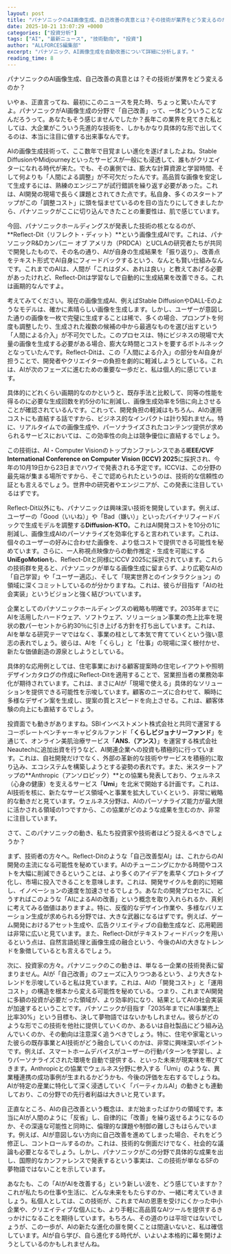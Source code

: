 ```yaml
---
layout: post
title: "パナソニックのAI画像生成、自己改善の真意とは？その技術が業界をどう変えるのか？"
date: 2025-10-21 13:07:29 +0000
categories: ["投資分析"]
tags: ["AI", "最新ニュース", "技術動向", "投資"]
author: "ALLFORCES編集部"
excerpt: "パナソニック、AI画像生成を自動改善について詳細に分析します。"
reading_time: 8
---
```


パナソニックのAI画像生成、自己改善の真意とは？その技術が業界をどう変えるのか？

いやぁ、正直言ってね、最初にこのニュースを見た時、ちょっと驚いたんですよ。パナソニックがAI画像生成の分野で「自己改善」って、一体どういうことなんだろうって。あなたもそう感じませんでしたか？長年この業界を見てきた私としては、大企業がこういう先進的な技術を、しかもかなり具体的な形で出してくるのは、本当に注目に値する出来事なんです。

AIの画像生成技術って、ここ数年で目覚ましい進化を遂げましたよね。Stable DiffusionやMidjourneyといったサービスが一般にも浸透して、誰もがクリエイターになれる時代が来た。でも、その裏側では、膨大な計算資源と学習時間、そして何よりも「人間による調整」が不可欠だったんです。高品質な画像を安定して生成するには、熟練のエンジニアが試行錯誤を繰り返す必要があった。これは、AI開発の現場で長らく課題とされてきた点です。私自身、多くのスタートアップがこの「調整コスト」に頭を悩ませているのを目の当たりにしてきましたから、パナソニックがここに切り込んできたことの重要性は、肌で感じています。

今回、パナソニックホールディングスが発表した技術の核となるのが、**Reflect-Dit（リフレクト・ディット）**という画像生成AIです。これは、パナソニックR&Dカンパニー オブ アメリカ（PRDCA）とUCLAの研究者たちが共同で開発したもので、その名の通り、AIが自身の生成結果を「振り返り」、改善点をテキスト形式でAI自身にフィードバックするという、なんとも賢い仕組みなんです。これまでのAIは、人間が「これはダメ、あれは良い」と教えてあげる必要があったけれど、Reflect-Ditは学習なしで自動的に生成結果を改善できる。これは画期的なんですよ。

考えてみてください。現在の画像生成AI、例えばStable DiffusionやDALL-Eのようなモデルは、確かに素晴らしい画像を生成します。しかし、ユーザーが意図した通りの画像を一枚で完璧に生成することは稀で、多くの場合、プロンプトを何度も調整したり、生成された複数の候補の中から最適なものを選び出すという「人間による介入」が不可欠でした。このプロセスは、特にビジネスの現場で大量の画像を生成する必要がある場合、膨大な時間とコストを要するボトルネックとなっていたんです。Reflect-Ditは、この「人間による介入」の部分をAI自身が担うことで、開発者やクリエイターの負担を劇的に軽減しようとしている。これは、AIが次のフェーズに進むための重要な一歩だと、私は個人的に感じています。

具体的にどれくらい画期的なのかというと、既存手法と比較して、同等の性能を得るのに必要な生成回数を約5分の1に削減し、画像生成効率を5倍に向上させることが確認されているんです。これって、開発負担の軽減はもちろん、AIの運用コストにも直結する話ですから、ビジネス的なインパクトは計り知れません。特に、リアルタイムでの画像生成や、パーソナライズされたコンテンツ提供が求められるサービスにおいては、この効率性の向上は競争優位に直結するでしょう。

この技術は、AI・Computer Visionのトップカンファレンスである**IEEE/CVF International Conference on Computer Vision (ICCV) 2025**に採択され、今年の10月19日から23日までハワイで発表される予定です。ICCVは、この分野の最先端が集まる場所ですから、そこで認められたというのは、技術的な信頼性の証とも言えるでしょう。世界中の研究者やエンジニアが、この発表に注目しているはずです。

Reflect-Dit以外にも、パナソニックは興味深い技術を開発しています。例えば、ユーザーの「Good（いいね）」や「Bad（嫌い）」といったバイナリフィードバックで生成モデルを調整する**Diffusion-KTO**。これはAI開発コストを10分の1に削減し、画像生成AIのパーソナライズを効率化すると言われています。これは、個々のユーザーの好みに合わせた画像を、より低コストで提供できる可能性を秘めています。さらに、一人称視点映像からの動作推定・生成を可能にする**UniEgoMotion**も、Reflect-Ditと同様にICCV 2025に採択されています。これらの技術群を見ると、パナソニックが単なる画像生成に留まらず、より広範なAIの「自己学習」や「ユーザー適応」、そして「現実世界とのインタラクション」の領域に深くコミットしているのが分かりますね。これは、彼らが目指す「AIの社会実装」というビジョンと強く結びついています。

企業としてのパナソニックホールディングスの戦略も明確です。2035年までにAIを活用したハードウェア、ソフトウェア、ソリューション事業の売上比率を現状の数パーセントから約30％に引き上げる方針を打ち出しています。これは、AIを単なる研究テーマではなく、事業の柱として本気で育てていくという強い意志の表れでしょう。彼らは、AIを「くらし」と「仕事」の現場に深く根付かせ、新たな価値創造の源泉としようとしている。

具体的な応用例としては、住宅事業における顧客提案時の住宅レイアウトや照明デザインカタログの作成にReflect-Ditを適用することで、営業担当者の業務効率化が期待されています。これは、まさにAIが「現場で使える」具体的なソリューションを提供できる可能性を示唆しています。顧客のニーズに合わせて、瞬時に多様なデザイン案を生成し、提案の質とスピードを向上させる。これは、顧客体験の向上にも直結するでしょう。

投資面でも動きがありますね。SBIインベストメント株式会社と共同で運営するコーポレートベンチャーキャピタルファンド「**くらしビジョナリーファンド**」を通じて、オンライン美肌治療サービス「**ANS.（アンス）**」を運営する株式会社Neautechに追加出資を行うなど、AI関連企業への投資も積極的に行っています。これは、自社開発だけでなく、外部の革新的な技術やサービスを積極的に取り込み、エコシステムを構築しようとする姿勢の表れです。また、米スタートアップの**Anthropic（アンソロピック）**との協業も発表しており、ウェルネス（心身の健康）を支えるサービス「**Umi**」を北米で開始する計画です。これは、AI技術を核に、新たなサービス領域へと事業を拡大していくという、非常に戦略的な動きだと見ています。ウェルネス分野は、AIのパーソナライズ能力が最大限に活かされる領域の1つですから、この協業がどのような成果を生むのか、非常に注目しています。

さて、このパナソニックの動き、私たち投資家や技術者はどう捉えるべきでしょうか？

まず、技術者の方々へ。Reflect-Ditのような「自己改善型AI」は、これからのAI開発の主流になる可能性を秘めています。AIのチューニングにかかる時間やコストを大幅に削減できるということは、より多くのアイデアを素早くプロトタイプ化し、市場に投入できることを意味します。これは、開発サイクルを劇的に短縮し、イノベーションの速度を加速させるでしょう。あなたの開発プロセスに、どうすればこのような「AIによるAIの改善」という概念を取り入れられるか、真剣に考えてみる価値はありますよ。特に、反復的なデザイン作業や、多様なバリエーション生成が求められる分野では、大きな武器になるはずです。例えば、ゲーム開発におけるアセット生成や、広告クリエイティブの自動生成など、応用範囲は非常に広いと見ています。また、Reflect-Ditがテキストフィードバックを用いるという点は、自然言語処理と画像生成の融合という、今後のAIの大きなトレンドを象徴しているとも言えるでしょう。

次に、投資家の方々。パナソニックのこの動きは、単なる一企業の技術発表に留まりません。AIが「自己改善」のフェーズに入りつつあるという、より大きなトレンドを示唆していると私は見ています。これは、AIの「開発コスト」と「運用コスト」の構造を根本から変える可能性を秘めている。つまり、これまでAI開発に多額の投資が必要だった領域が、より効率的になり、結果としてAIの社会実装が加速するということです。パナソニックが目指す「2035年までにAI事業売上比率30%」という目標も、決して夢物語ではないかもしれません。彼らがどのような形でこの技術を他社に提供していくのか、あるいは自社製品にどう組み込んでいくのか、その動向は注意深く追うべきでしょう。特に、住宅や家電といった彼らの既存事業とAI技術がどう融合していくのかは、非常に興味深いポイントです。例えば、スマートホームデバイスがユーザーの行動パターンを学習し、よりパーソナライズされた環境を自動で提供する、といった未来が現実味を帯びてきます。Anthropicとの協業でウェルネス分野に参入する「Umi」のような、異業種連携の成功事例が生まれるかどうかも、今後の評価を左右するでしょうね。AIが特定の産業に特化して深く浸透していく「バーティカルAI」の動きとも連動しており、この分野での先行者利益は大きいと見ています。

正直なところ、AIの自己改善という概念は、まだ始まったばかりの領域です。本当にAIが人間のように「反省」し、自律的に「改善」を繰り返せるようになるのか、その深遠な可能性と同時に、倫理的な課題や制御の難しさもはらんでいます。例えば、AIが意図しない方向に自己改善を進めてしまった場合、それをどう修正し、コントロールするのか。これは、技術的な側面だけでなく、社会的な議論も必要となるでしょう。しかし、パナソニックがこの分野で具体的な成果を出し、国際的なカンファレンスで発表するという事実は、この技術が単なるSFの夢物語ではないことを示しています。

あなたも、この「AIがAIを改善する」という新しい波を、どう感じていますか？これが私たちの仕事や生活に、どんな未来をもたらすのか、一緒に考えていきましょう。私個人としては、この技術が、これまでAIの恩恵を受けにくかった中小企業や、クリエイティブな個人にも、より手軽に高品質なAIツールを提供するきっかけになることを期待しています。もちろん、その道のりは平坦ではないでしょうが、この一歩が、AIの新たな進化の扉を開くことは間違いないと、私は確信しています。AIが自ら学び、自ら進化する時代が、いよいよ本格的に幕を開けようとしているのかもしれませんね。

